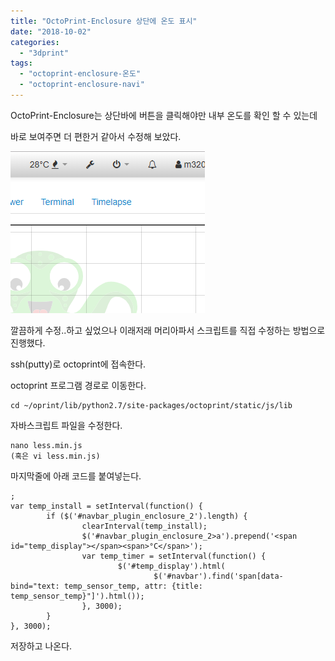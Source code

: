 ```yaml
---
title: "OctoPrint-Enclosure 상단에 온도 표시"
date: "2018-10-02"
categories: 
  - "3dprint"
tags: 
  - "octoprint-enclosure-온도"
  - "octoprint-enclosure-navi"
---
```


OctoPrint-Enclosure는 상단바에 버튼을 클릭해야만 내부 온도를 확인 할 수 있는데

바로 보여주면 더 편한거 같아서 수정해 보았다.

[![](images/enclo.png)](http://note.heyo.me/wp-content/uploads/2018/10/enclo.png)

깔끔하게 수정..하고 싶었으나 이래저래 머리아파서 스크립트를 직접 수정하는 방법으로 진행했다.

ssh(putty)로 octoprint에 접속한다.

octoprint 프로그램 경로로 이동한다.

```
cd ~/oprint/lib/python2.7/site-packages/octoprint/static/js/lib
```

자바스크립트 파일을 수정한다.

```
nano less.min.js
(혹은 vi less.min.js)
```

마지막줄에 아래 코드를 붙여넣는다.

```
;
var temp_install = setInterval(function() {
        if ($('#navbar_plugin_enclosure_2').length) {
                clearInterval(temp_install);
                $('#navbar_plugin_enclosure_2>a').prepend('<span id="temp_display"></span><span>°C</span>');
                var temp_timer = setInterval(function() {
                        $('#temp_display').html(
                                $('#navbar').find('span[data-bind="text: temp_sensor_temp, attr: {title: temp_sensor_temp}"]').html());
                }, 3000);
        }
}, 3000);
```

저장하고 나온다.
